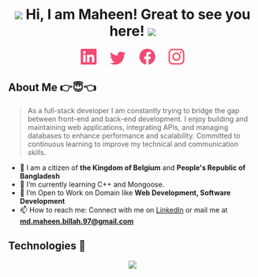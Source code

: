 <h1 align="center">
	<img src="https://media.giphy.com/media/KqTUO9OHgAW3jhp9JZ/giphy.gif" width="50">
	Hi, I am Maheen! Great to see you here!
	<img src="https://media.giphy.com/media/3ohhwMDyS6rv3sB8yI/giphy.gif" width="50">
</h1>

<!-- Social icons section -->
<p align="center">
	<a href="https://linkedin.com/in/md-maheen-billah"><img width="32px" target="_blank" alt="Linkedin" title="Linkedin" src="./images/linkedin.png"/></a>
	&#8287;&#8287;&#8287;&#8287;&#8287;
	<a href="https://x.com/mdmaheen_billah"><img width="32px" target="_blank" alt="Twitter" title="Twitter" src="./images/twitter.png"/></a>
	&#8287;&#8287;&#8287;&#8287;&#8287;
	<a href="https://facebook.com/md.maheen.billah.97" alt="Facebook" title="Facebook"><img width="32px" target="_blank" src="./images/facebook.png"/></a>
	&#8287;&#8287;&#8287;&#8287;&#8287;
	<a href="https://www.instagram.com/md.maheen.billah.97/"><img width="32px" target="_blank" alt="Instagram" title="Instagram" src="./images/instagram.png"></a>
</p>


<!-- About Me Section -->

## About Me 👉😇👈

>As a full-stack developer I am constantly trying to bridge the gap between front-end and back-end development. I enjoy building and maintaining web applications, integrating APIs, and managing databases to enhance performance and scalability. Committed to continuous learning to improve my technical and communication skills.


- 📍 I am a citizen of **the Kingdom of Belgium** and **People's Republic of Bangladesh**
- 🌱 I’m currently learning C++ and Mongoose.
- 🤔 I’m Open to Work on Domain like **Web Development, Software Development**
- 📫 How to reach me: Connect with me on [LinkedIn](https://www.linkedin.com/in/md-maheen-billah/) or mail me at **md.maheen.billah.97@gmail.com**


## Technologies 🧠 
<p align="center">
  <a href="https://go-skill-icons.vercel.app/">
    <img src="https://go-skill-icons.vercel.app/api/icons?i=c,cpp,typescript,javascript,mongoose,nodejs,express,mongodb,nextjs,react,html,css,tailwind,firebase" />
  </a>
</p>

